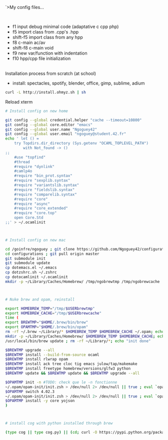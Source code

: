 `>My config files...

<BR>

* f1 input debug minimal code (adaptative c cpp php)
* f5 import class from .cpp's .hpp
* shift-f5 import class from any hpp
* f8 c-main ac/av
* shift-f8 c-main void
* f9 new var/function with indentation
* f10 hpp/cpp file initialization

<BR>
Installation process from scratch (at school)

- install: spectacles, spotify, blender, office, gimp, sublime, adium

```sh
curl -L http://install.ohmyz.sh | sh
```
Reload xterm
```sh
# Install config on new home

git config --global credential.helper "cache --timeout=10800"
git config --global core.editor "emacs"
git config --global user.name "Ngoguey42"
git config --global user.email "ngoguey@student.42.fr"
echo ' let () =
	try Topdirs.dir_directory (Sys.getenv "OCAML_TOPLEVEL_PATH")
		with Not_found -> ()
;;
	#use "topfind"
	#thread
	#require "dynlink"
	#camlp4o
	#require "bin_prot.syntax"
	#require "sexplib.syntax"
	#require "variantslib.syntax"
	#require "fieldslib.syntax"
	#require "comparelib.syntax"
	#require "core"
	#require "async"
	#require "core_extended"
	#require "core.top"
	open Core.Std
;;' > ~/.ocamlinit



# Install config on new mac

cd /goinfre/ngoguey ; git clone https://github.com/Ngoguey42/configurations
cd configurations ; git pull origin master
git submodule init
git submodule update
cp dotemacs.el ~/.emacs
cp dotzshrc.sh ~/.zshrc
cp dotocamlinit ~/.ocamlinit
mkdir -p ~/Library/Caches/Homebrew/ /tmp/ngobrewtmp /tmp/ngobrewcache



# Nuke brew and opam, reinstall

export HOMEBREW_TEMP="/tmp/$USERbrewtmp"
export HOMEBREW_CACHE="/tmp/$USERbrewcache"
time (
export BREWTMP="$HOME/.brew/bin/brew"
export OPAMTMP="$HOME/.brew/bin/opam"
rm -rf ~/.brew ~/Library/* $HOMEBREW_TEMP $HOMEBREW_CACHE ~/.opam; echo "RM done"
mkdir -p ~/Library/Caches/Homebrew/ $HOMEBREW_TEMP $HOMEBREW_CACHE; echo "MKDIR done"
/usr/local/bin/brew update ; rm -rf ~/Library/*; echo "init done"

$BREWTMP upgrade --all
$BREWTMP install --build-from-source ocaml
$BREWTMP install rlwrap opam
$BREWTMP install ack tree cloc tig emacs julow/tap/makemake
$BREWTMP install freetype homebrew/versions/glfw3 python
$BREWTMP update && $BREWTMP update && $BREWTMP upgrade --all

$OPAMTMP init -n #TODO: check que le -n fonctionne
~/.opam/opam-init/init.zsh > /dev/null 2> /dev/null || true ; eval `opam config env`
$OPAMTMP switch 4.02.3
~/.opam/opam-init/init.zsh > /dev/null 2> /dev/null || true ; eval `opam config env`
$OPAMTMP install -y core yojson
)



# install cog with python installed through brew

(type cog || type cog.py) || (cd; curl -O https://pypi.python.org/packages/source/c/cogapp/cogapp-2.4.tar.gz && tar -zxvf cogapp-2.4.tar.gz && cd cogapp-2.4 && python setup.py install && cd && rm -rf cogapp-2.4 cogapp-2.4.tar.gz)

```

